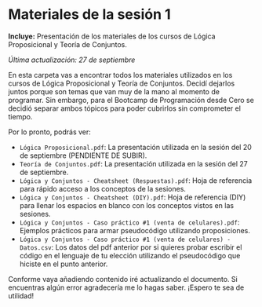 # Materiales de la sesión 1
**Incluye:** Presentación de los materiales de los cursos de Lógica Proposicional y Teoría de Conjuntos.

*Última actualización: 27 de septiembre*

En esta carpeta vas a encontrar todos los materiales utilizados en los cursos de Lógica Proposicional y Teoría de Conjuntos. Decidí dejarlos juntos porque son temas que van muy de la mano al momento de programar. Sin embargo, para el Bootcamp de Programación desde Cero se decidió separar ambos tópicos para poder cubrirlos sin comprometer el tiempo.

Por lo pronto, podrás ver:
- `Lógica Proposicional.pdf`: La presentación utilizada en la sesión del 20 de septiembre (PENDIENTE DE SUBIR).
- `Teoría de Conjuntos.pdf`: La presentación utilizada en la sesión del 27 de septiembre.
- `Lógica y Conjuntos - Cheatsheet (Respuestas).pdf`: Hoja de referencia para rápido acceso a los conceptos de la sesiones.
- `Lógica y Conjuntos - Cheatsheet (DIY).pdf`: Hoja de referencia (DIY) para llenar los espacios en blanco con los conceptos vistos en las sesiones.
- `Lógica y Conjuntos - Caso práctico #1 (venta de celulares).pdf`: Ejemplos prácticos para armar pseudocódigo utilizando proposiciones.
- `Lógica y Conjuntos - Caso práctico #1 (venta de celulares) - Datos.csv`: Los datos del pdf anterior por si quieres probar escribir el código en el lenguaje de tu elección utilizando el pseudocódigo que hiciste en el punto anterior.

Conforme vaya añadiendo contenido iré actualizando el documento. Si encuentras algún error agradecería me lo hagas saber. ¡Espero te sea de utilidad!